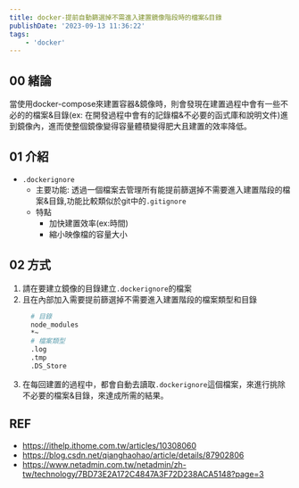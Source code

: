 ```yaml
---
title: docker-提前自動篩選掉不需進入建置鏡像階段時的檔案&目錄
publishDate: '2023-09-13 11:36:22'
tags: 
    - 'docker'
---
```


## 00 緒論
當使用docker-compose來建置容器&鏡像時，則會發現在建置過程中會有一些不必的的檔案&目錄(ex: 在開發過程中會有的記錄檔&不必要的函式庫和說明文件)進到鏡像內，進而使整個鏡像變得容量體積變得肥大且建置的效率降低。

<!--more-->

## 01 介紹
- `.dockerignore`
  * 主要功能: 透過一個檔案去管理所有能提前篩選掉不需要進入建置階段的檔案&目錄,功能比較類似於git中的`.gitignore`
  * 特點 
    * 加快建置效率(ex:時間)
    * 縮小映像檔的容量大小

## 02 方式
1. 請在要建立鏡像的目錄建立`.dockerignore`的檔案
2. 且在內部加入需要提前篩選掉不需要進入建置階段的檔案類型和目錄
   ```bash
     # 目錄
     node_modules
     *~
     # 檔案類型
     .log
     .tmp
     .DS_Store
   ```
3. 在每回建置的過程中，都會自動去讀取`.dockerignore`這個檔案，來進行挑除不必要的檔案&目錄，來達成所需的結果。

## REF
- https://ithelp.ithome.com.tw/articles/10308060
- https://blog.csdn.net/qianghaohao/article/details/87902806
- https://www.netadmin.com.tw/netadmin/zh-tw/technology/7BD73E2A172C4847A3F72D238ACA5148?page=3
